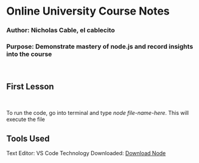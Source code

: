 # Online University Course Notes

### Author: Nicholas Cable, el cablecito
### Purpose: Demonstrate mastery of node.js and record insights into the course

<p>&nbsp;</p>

## First Lesson

<p>&nbsp;</p>

To run the code, go into terminal and type _node file-name-here_. This will execute the file

## Tools Used


Text Editor: VS Code
Technology Downloaded: [Download Node](https://nodejs.org/en/)
